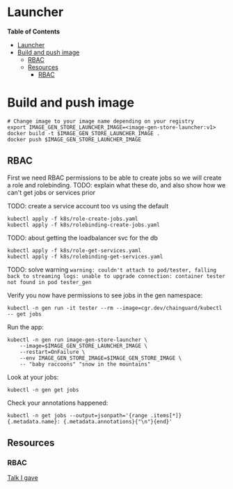 # Launcher

**Table of Contents**
- [Launcher](#launcher)
- [Build and push image](#build-and-push-image)
  - [RBAC](#rbac)
  - [Resources](#resources)
    - [RBAC](#rbac-1)


# Build and push image
```shell
# Change image to your image name depending on your registry
export IMAGE_GEN_STORE_LAUNCHER_IMAGE=<image-gen-store-launcher:v1>
docker build -t $IMAGE_GEN_STORE_LAUNCHER_IMAGE .
docker push $IMAGE_GEN_STORE_LAUNCHER_IMAGE
```

## RBAC
First we need RBAC permissions to be able to create jobs so we will create a role and rolebinding.
TODO: explain what these do, and also show how we can't get jobs or services prior

TODO: create a service account too vs using the default

```console
kubectl apply -f k8s/role-create-jobs.yaml
kubectl apply -f k8s/rolebinding-create-jobs.yaml
```

TODO: about getting the loadbalancer svc for the db
```
kubectl apply -f k8s/role-get-services.yaml
kubectl apply -f k8s/rolebinding-get-services.yaml
```

TODO: solve warning `warning: couldn't attach to pod/tester, falling back to streaming logs: unable to upgrade connection: container tester not found in pod tester_gen`

Verify you now have permissions to see jobs in the gen namespace:
```console
kubectl -n gen run -it tester --rm --image=cgr.dev/chainguard/kubectl -- get jobs
```

Run the app:
```shell
kubectl -n gen run image-gen-store-launcher \
    --image=$IMAGE_GEN_STORE_LAUNCHER_IMAGE \
    --restart=OnFailure \
    --env IMAGE_GEN_STORE_IMAGE=$IMAGE_GEN_STORE_IMAGE \
    -- "baby raccoons" "snow in the mountains"
```

Look at your jobs:
```console
kubectl -n gen get jobs
```

Check your annotations happened:
```console
kubectl -n get jobs --output=jsonpath='{range .items[*]}{.metadata.name}: {.metadata.annotations}{"\n"}{end}'
```

## Resources
### RBAC
[Talk I gave](https://www.youtube.com/watch?v=mD-Dng2QbQ0&ab_channel=DevoxxFR)
